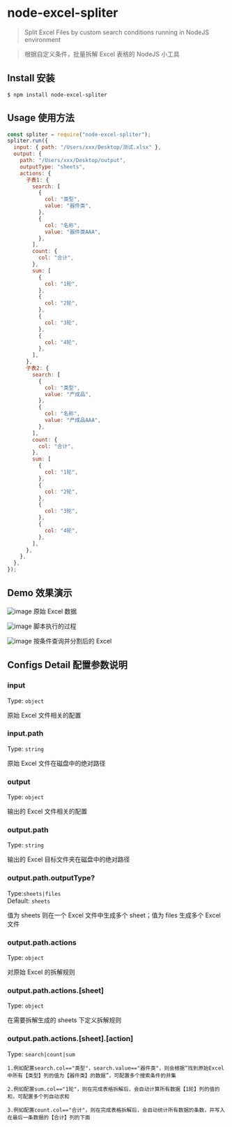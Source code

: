 # node-excel-spliter

> Split Excel Files by custom search conditions running in NodeJS environment

> 根据自定义条件，批量拆解 Excel 表格的 NodeJS 小工具

## Install 安装

```
$ npm install node-excel-spliter
```

## Usage 使用方法

```js
const spliter = require("node-excel-spliter");
spliter.run({
  input: { path: "/Users/xxx/Desktop/测试.xlsx" },
  output: {
    path: "/Users/xxx/Desktop/output",
    outputType: "sheets",
    actions: {
      子表1: {
        search: [
          {
            col: "类型",
            value: "器件类",
          },
          {
            col: "名称",
            value: "器件类AAA",
          },
        ],
        count: {
          col: "合计",
        },
        sum: [
          {
            col: "1轮",
          },
          {
            col: "2轮",
          },
          {
            col: "3轮",
          },
          {
            col: "4轮",
          },
        ],
      },
      子表2: {
        search: [
          {
            col: "类型",
            value: "产成品",
          },
          {
            col: "名称",
            value: "产成品AAA",
          },
        ],
        count: {
          col: "合计",
        },
        sum: [
          {
            col: "1轮",
          },
          {
            col: "2轮",
          },
          {
            col: "3轮",
          },
          {
            col: "4轮",
          },
        ],
      },
    },
  },
});
```

## Demo 效果演示

![image](./screenshots/原始excel截图.jpg)
原始 Excel 数据

![image](./screenshots/脚本执行过程截图.jpg)
脚本执行的过程

![image](./screenshots/分割后的excel截图.jpg)
按条件查询并分割后的 Excel

## Configs Detail 配置参数说明

### input

Type: `object`

原始 Excel 文件相关的配置

### input.path

Type: `string`

原始 Excel 文件在磁盘中的绝对路径

### output

Type: `object`

输出的 Excel 文件相关的配置

### output.path

Type: `string`

输出的 Excel 目标文件夹在磁盘中的绝对路径

### output.path.outputType?

Type:`sheets|files`\
Default: `sheets`

值为 sheets 则在一个 Excel 文件中生成多个 sheet；值为 files 生成多个 Excel 文件

### output.path.actions

Type: `object`

对原始 Excel 的拆解规则

### output.path.actions.[sheet]

Type: `object`

在需要拆解生成的 sheets 下定义拆解规则

### output.path.actions.[sheet].[action]

Type: `search|count|sum`

`1.例如配置search.col=="类型"，search.value=="器件类"，则会根据“找到原始Excel中所有【类型】列的值为【器件类】的数据”，可配置多个搜索条件的并集`

`2.例如配置sum.col=="1轮"，则在完成表格拆解后，会自动计算所有数据【1轮】列的值的和，可配置多个列自动求和`

`3.例如配置count.col=="合计"，则在完成表格拆解后，会自动统计所有数据的条数，并写入在最后一条数据的【合计】列的下面`
